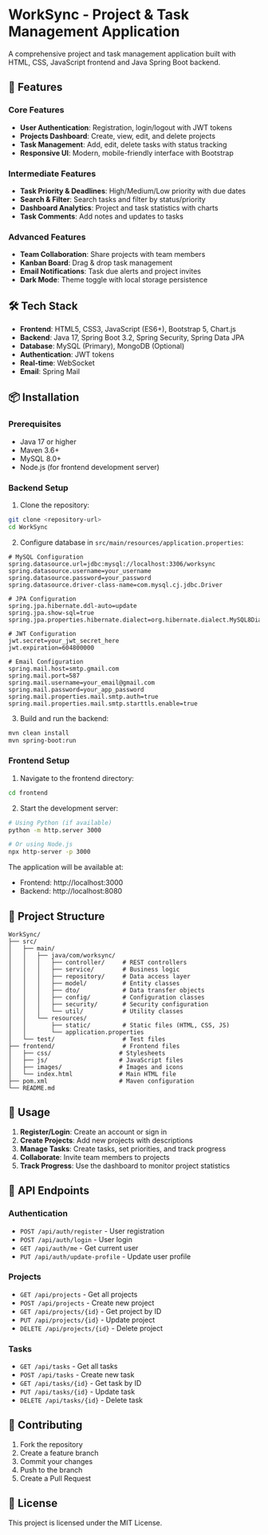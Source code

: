 # WorkSync - Project & Task Management Application

A comprehensive project and task management application built with HTML, CSS, JavaScript frontend and Java Spring Boot backend.

## 🚀 Features

### Core Features
- **User Authentication**: Registration, login/logout with JWT tokens
- **Projects Dashboard**: Create, view, edit, and delete projects
- **Task Management**: Add, edit, delete tasks with status tracking
- **Responsive UI**: Modern, mobile-friendly interface with Bootstrap

### Intermediate Features
- **Task Priority & Deadlines**: High/Medium/Low priority with due dates
- **Search & Filter**: Search tasks and filter by status/priority
- **Dashboard Analytics**: Project and task statistics with charts
- **Task Comments**: Add notes and updates to tasks

### Advanced Features
- **Team Collaboration**: Share projects with team members
- **Kanban Board**: Drag & drop task management
- **Email Notifications**: Task due alerts and project invites
- **Dark Mode**: Theme toggle with local storage persistence

## 🛠️ Tech Stack

- **Frontend**: HTML5, CSS3, JavaScript (ES6+), Bootstrap 5, Chart.js
- **Backend**: Java 17, Spring Boot 3.2, Spring Security, Spring Data JPA
- **Database**: MySQL (Primary), MongoDB (Optional)
- **Authentication**: JWT tokens
- **Real-time**: WebSocket
- **Email**: Spring Mail

## 📦 Installation

### Prerequisites
- Java 17 or higher
- Maven 3.6+
- MySQL 8.0+
- Node.js (for frontend development server)

### Backend Setup

1. Clone the repository:
```bash
git clone <repository-url>
cd WorkSync
```

2. Configure database in `src/main/resources/application.properties`:
```properties
# MySQL Configuration
spring.datasource.url=jdbc:mysql://localhost:3306/worksync
spring.datasource.username=your_username
spring.datasource.password=your_password
spring.datasource.driver-class-name=com.mysql.cj.jdbc.Driver

# JPA Configuration
spring.jpa.hibernate.ddl-auto=update
spring.jpa.show-sql=true
spring.jpa.properties.hibernate.dialect=org.hibernate.dialect.MySQL8Dialect

# JWT Configuration
jwt.secret=your_jwt_secret_here
jwt.expiration=604800000

# Email Configuration
spring.mail.host=smtp.gmail.com
spring.mail.port=587
spring.mail.username=your_email@gmail.com
spring.mail.password=your_app_password
spring.mail.properties.mail.smtp.auth=true
spring.mail.properties.mail.smtp.starttls.enable=true
```

3. Build and run the backend:
```bash
mvn clean install
mvn spring-boot:run
```

### Frontend Setup

1. Navigate to the frontend directory:
```bash
cd frontend
```

2. Start the development server:
```bash
# Using Python (if available)
python -m http.server 3000

# Or using Node.js
npx http-server -p 3000
```

The application will be available at:
- Frontend: http://localhost:3000
- Backend: http://localhost:8080

## 📁 Project Structure

```
WorkSync/
├── src/
│   ├── main/
│   │   ├── java/com/worksync/
│   │   │   ├── controller/     # REST controllers
│   │   │   ├── service/        # Business logic
│   │   │   ├── repository/     # Data access layer
│   │   │   ├── model/          # Entity classes
│   │   │   ├── dto/            # Data transfer objects
│   │   │   ├── config/         # Configuration classes
│   │   │   ├── security/       # Security configuration
│   │   │   └── util/           # Utility classes
│   │   └── resources/
│   │       ├── static/         # Static files (HTML, CSS, JS)
│   │       └── application.properties
│   └── test/                   # Test files
├── frontend/                   # Frontend files
│   ├── css/                   # Stylesheets
│   ├── js/                    # JavaScript files
│   ├── images/                # Images and icons
│   └── index.html             # Main HTML file
├── pom.xml                    # Maven configuration
└── README.md
```

## 🎯 Usage

1. **Register/Login**: Create an account or sign in
2. **Create Projects**: Add new projects with descriptions
3. **Manage Tasks**: Create tasks, set priorities, and track progress
4. **Collaborate**: Invite team members to projects
5. **Track Progress**: Use the dashboard to monitor project statistics

## 🔧 API Endpoints

### Authentication
- `POST /api/auth/register` - User registration
- `POST /api/auth/login` - User login
- `GET /api/auth/me` - Get current user
- `PUT /api/auth/update-profile` - Update user profile

### Projects
- `GET /api/projects` - Get all projects
- `POST /api/projects` - Create new project
- `GET /api/projects/{id}` - Get project by ID
- `PUT /api/projects/{id}` - Update project
- `DELETE /api/projects/{id}` - Delete project

### Tasks
- `GET /api/tasks` - Get all tasks
- `POST /api/tasks` - Create new task
- `GET /api/tasks/{id}` - Get task by ID
- `PUT /api/tasks/{id}` - Update task
- `DELETE /api/tasks/{id}` - Delete task

## 🤝 Contributing

1. Fork the repository
2. Create a feature branch
3. Commit your changes
4. Push to the branch
5. Create a Pull Request

## 📄 License

This project is licensed under the MIT License. 